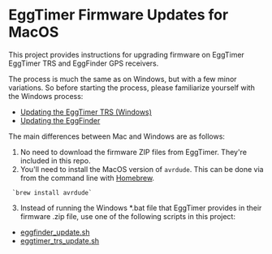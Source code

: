 # EggTimer Firmware Updates for MacOS

This project provides instructions  for upgrading firmware on EggTimer EggTimer TRS and EggFinder GPS receivers.

The process is much the same as on Windows, but with a few minor variations.  So before starting the process, please familiarize yourself with the Windows process:
* [Updating the EggTimer TRS (Windows)](./files/How-to-Update-the-Flash-on-Your-Eggtimer-TRS.pdf)
* [Updating the EggFinder](./files/Eggfinder-LCD-Flash-Update-Instructions-1.pdf)

The main differences between Mac and Windows are as follows:

1. No need to download the firmware ZIP files from EggTimer.  They're included in this repo.
2. You'll need to install the MacOS version of `avrdude`. This can be done via from the command line with [Homebrew](https://brew.sh/).

```
 `brew install avrdude`
 ```

3. Instead of running the Windows *.bat file that EggTimer provides in their firmware .zip file, use one of the following scripts in this project:
  * [eggfinder_update.sh](./eggfinder_update.sh)
  * [eggtimer_trs_update.sh](./eggtimer_trs_update.sh)


